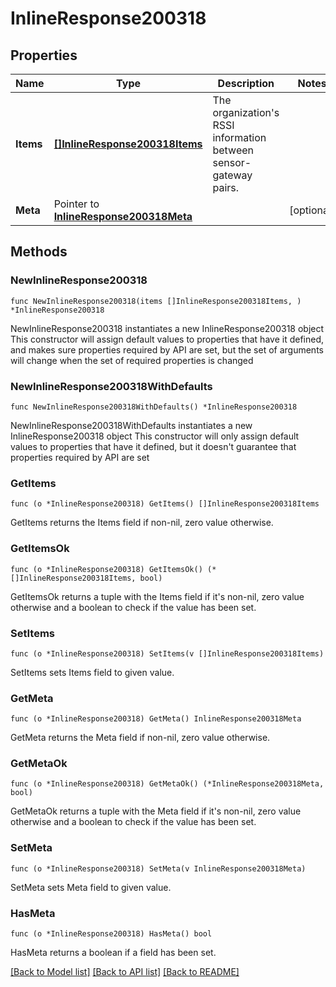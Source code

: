 # InlineResponse200318

## Properties

Name | Type | Description | Notes
------------ | ------------- | ------------- | -------------
**Items** | [**[]InlineResponse200318Items**](InlineResponse200318Items.md) | The organization&#39;s RSSI information between sensor-gateway pairs. | 
**Meta** | Pointer to [**InlineResponse200318Meta**](InlineResponse200318Meta.md) |  | [optional] 

## Methods

### NewInlineResponse200318

`func NewInlineResponse200318(items []InlineResponse200318Items, ) *InlineResponse200318`

NewInlineResponse200318 instantiates a new InlineResponse200318 object
This constructor will assign default values to properties that have it defined,
and makes sure properties required by API are set, but the set of arguments
will change when the set of required properties is changed

### NewInlineResponse200318WithDefaults

`func NewInlineResponse200318WithDefaults() *InlineResponse200318`

NewInlineResponse200318WithDefaults instantiates a new InlineResponse200318 object
This constructor will only assign default values to properties that have it defined,
but it doesn't guarantee that properties required by API are set

### GetItems

`func (o *InlineResponse200318) GetItems() []InlineResponse200318Items`

GetItems returns the Items field if non-nil, zero value otherwise.

### GetItemsOk

`func (o *InlineResponse200318) GetItemsOk() (*[]InlineResponse200318Items, bool)`

GetItemsOk returns a tuple with the Items field if it's non-nil, zero value otherwise
and a boolean to check if the value has been set.

### SetItems

`func (o *InlineResponse200318) SetItems(v []InlineResponse200318Items)`

SetItems sets Items field to given value.


### GetMeta

`func (o *InlineResponse200318) GetMeta() InlineResponse200318Meta`

GetMeta returns the Meta field if non-nil, zero value otherwise.

### GetMetaOk

`func (o *InlineResponse200318) GetMetaOk() (*InlineResponse200318Meta, bool)`

GetMetaOk returns a tuple with the Meta field if it's non-nil, zero value otherwise
and a boolean to check if the value has been set.

### SetMeta

`func (o *InlineResponse200318) SetMeta(v InlineResponse200318Meta)`

SetMeta sets Meta field to given value.

### HasMeta

`func (o *InlineResponse200318) HasMeta() bool`

HasMeta returns a boolean if a field has been set.


[[Back to Model list]](../README.md#documentation-for-models) [[Back to API list]](../README.md#documentation-for-api-endpoints) [[Back to README]](../README.md)


